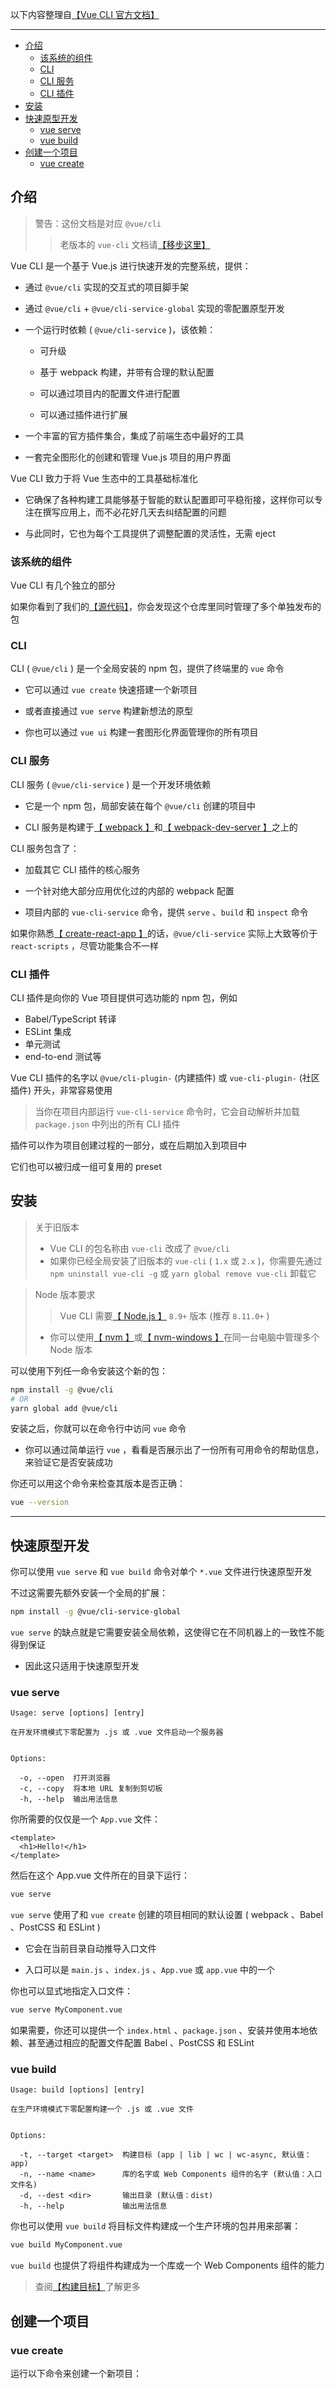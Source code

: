 以下内容整理自[【Vue CLI 官方文档】](https://cli.vuejs.org/zh/guide/)

---

<!-- TOC -->

- [介绍](#介绍)
  - [该系统的组件](#该系统的组件)
  - [CLI](#cli)
  - [CLI 服务](#cli-服务)
  - [CLI 插件](#cli-插件)
- [安装](#安装)
- [快速原型开发](#快速原型开发)
  - [vue serve](#vue-serve)
  - [vue build](#vue-build)
- [创建一个项目](#创建一个项目)
  - [vue create](#vue-create)

<!-- /TOC -->

## 介绍

> 警告：这份文档是对应 `@vue/cli`
>> 老版本的 `vue-cli` 文档请[【移步这里】](https://github.com/vuejs/vue-cli/tree/v2#vue-cli--)

Vue CLI 是一个基于 Vue.js 进行快速开发的完整系统，提供：

* 通过 `@vue/cli` 实现的交互式的项目脚手架

* 通过 `@vue/cli` + `@vue/cli-service-global` 实现的零配置原型开发

* 一个运行时依赖 ( `@vue/cli-service` )，该依赖：

  * 可升级

  * 基于 webpack 构建，并带有合理的默认配置

  * 可以通过项目内的配置文件进行配置

  * 可以通过插件进行扩展

* 一个丰富的官方插件集合，集成了前端生态中最好的工具

* 一套完全图形化的创建和管理 Vue.js 项目的用户界面

Vue CLI 致力于将 Vue 生态中的工具基础标准化

* 它确保了各种构建工具能够基于智能的默认配置即可平稳衔接，这样你可以专注在撰写应用上，而不必花好几天去纠结配置的问题

* 与此同时，它也为每个工具提供了调整配置的灵活性，无需 eject

### 该系统的组件

Vue CLI 有几个独立的部分

如果你看到了我们的[【源代码】](https://github.com/vuejs/vue-cli/tree/dev/packages/%40vue)，你会发现这个仓库里同时管理了多个单独发布的包

### CLI

CLI ( `@vue/cli` ) 是一个全局安装的 npm 包，提供了终端里的 `vue` 命令

* 它可以通过 `vue create` 快速搭建一个新项目

* 或者直接通过 `vue serve` 构建新想法的原型

* 你也可以通过 `vue ui` 构建一套图形化界面管理你的所有项目

### CLI 服务

CLI 服务 ( `@vue/cli-service` ) 是一个开发环境依赖

* 它是一个 npm 包，局部安装在每个 `@vue/cli` 创建的项目中

* CLI 服务是构建于[【 webpack 】](http://webpack.js.org/)和[【 webpack-dev-server 】](https://github.com/webpack/webpack-dev-server)之上的

CLI 服务包含了：

* 加载其它 CLI 插件的核心服务

* 一个针对绝大部分应用优化过的内部的 webpack 配置

* 项目内部的 `vue-cli-service` 命令，提供 `serve` 、`build` 和 `inspect` 命令

如果你熟悉[【 create-react-app 】](https://github.com/facebookincubator/create-react-app)的话，`@vue/cli-service` 实际上大致等价于 `react-scripts` ，尽管功能集合不一样

### CLI 插件

CLI 插件是向你的 Vue 项目提供可选功能的 npm 包，例如

* Babel/TypeScript 转译
* ESLint 集成
* 单元测试
* end-to-end 测试等

Vue CLI 插件的名字以 `@vue/cli-plugin-` (内建插件) 或 `vue-cli-plugin-` (社区插件) 开头，非常容易使用

> 当你在项目内部运行 `vue-cli-service` 命令时，它会自动解析并加载 `package.json` 中列出的所有 CLI 插件

插件可以作为项目创建过程的一部分，或在后期加入到项目中

它们也可以被归成一组可复用的 preset

## 安装

> 关于旧版本
> * Vue CLI 的包名称由 `vue-cli` 改成了 `@vue/cli`
> * 如果你已经全局安装了旧版本的 `vue-cli` ( `1.x` 或 `2.x` )，你需要先通过 `npm uninstall vue-cli -g` 或 `yarn global remove vue-cli` 卸载它

> Node 版本要求
>> Vue CLI 需要[【 Node.js 】](https://nodejs.org/) `8.9+` 版本 (推荐 `8.11.0+` )
> * 你可以使用[【 nvm 】](https://github.com/creationix/nvm)或[【 nvm-windows 】](https://github.com/coreybutler/nvm-windows)在同一台电脑中管理多个 Node 版本

可以使用下列任一命令安装这个新的包：

```sh
npm install -g @vue/cli
# OR
yarn global add @vue/cli
```

安装之后，你就可以在命令行中访问 `vue` 命令

* 你可以通过简单运行 `vue` ，看看是否展示出了一份所有可用命令的帮助信息，来验证它是否安装成功

你还可以用这个命令来检查其版本是否正确：

```sh
vue --version
```

---

## 快速原型开发

你可以使用 `vue serve` 和 `vue build` 命令对单个 `*.vue` 文件进行快速原型开发

不过这需要先额外安装一个全局的扩展：

```sh
npm install -g @vue/cli-service-global
```

`vue serve` 的缺点就是它需要安装全局依赖，这使得它在不同机器上的一致性不能得到保证

* 因此这只适用于快速原型开发

### vue serve

```
Usage: serve [options] [entry]

在开发环境模式下零配置为 .js 或 .vue 文件启动一个服务器


Options:

  -o, --open  打开浏览器
  -c, --copy  将本地 URL 复制到剪切板
  -h, --help  输出用法信息
```

你所需要的仅仅是一个 `App.vue` 文件：

```vue
<template>
  <h1>Hello!</h1>
</template>
```

然后在这个 App.vue 文件所在的目录下运行：

```sh
vue serve
```

`vue serve` 使用了和 `vue create` 创建的项目相同的默认设置 ( webpack 、Babel 、PostCSS 和 ESLint )

* 它会在当前目录自动推导入口文件

* 入口可以是 `main.js` 、`index.js` 、`App.vue` 或 `app.vue` 中的一个

你也可以显式地指定入口文件：

```sh
vue serve MyComponent.vue
```

如果需要，你还可以提供一个 `index.html` 、`package.json` 、安装并使用本地依赖、甚至通过相应的配置文件配置 Babel 、PostCSS 和 ESLint

### vue build

```
Usage: build [options] [entry]

在生产环境模式下零配置构建一个 .js 或 .vue 文件


Options:

  -t, --target <target>  构建目标 (app | lib | wc | wc-async, 默认值：app)
  -n, --name <name>      库的名字或 Web Components 组件的名字 (默认值：入口文件名)
  -d, --dest <dir>       输出目录 (默认值：dist)
  -h, --help             输出用法信息
```

你也可以使用 `vue build` 将目标文件构建成一个生产环境的包并用来部署：

```sh
vue build MyComponent.vue
```

`vue build` 也提供了将组件构建成为一个库或一个 Web Components 组件的能力

> 查阅[【构建目标】](https://cli.vuejs.org/zh/guide/build-targets.html)了解更多

## 创建一个项目

### vue create

运行以下命令来创建一个新项目：





















































































































































































































































































































































































































































































































































































































































































































































































































































































































































































































































































































































































































































































































































































































































































































































































































































































































































































































































































































































































































































































































































































































































































































































































































































































































































































